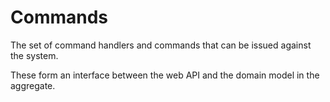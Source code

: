 # Commands

The set of command handlers and commands that can be issued against the system.

These form an interface between the web API and the domain model in the aggregate.
